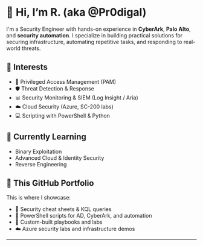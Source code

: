 # 👋 Hi, I’m R. (aka @Pr0digal)

I'm a Security Engineer with hands-on experience in **CyberArk**, **Palo Alto**, and **security automation**. I specialize in building practical solutions for securing infrastructure, automating repetitive tasks, and responding to real-world threats.

## 👀 Interests
- 🔐 Privileged Access Management (PAM)
- 🛡️ Threat Detection & Response
- 📊 Security Monitoring & SIEM (Log Insight / Aria)
- ☁️ Cloud Security (Azure, SC-200 labs)
- 💻 Scripting with PowerShell & Python

## 🌱 Currently Learning
- Binary Exploitation
- Advanced Cloud & Identity Security
- Reverse Engineering

## 🧰 This GitHub Portfolio
This is where I showcase:
- 🧠 Security cheat sheets & KQL queries
- 📁 PowerShell scripts for AD, CyberArk, and automation
- 🔧 Custom-built playbooks and labs
- ☁️ Azure security labs and infrastructure demos

---
